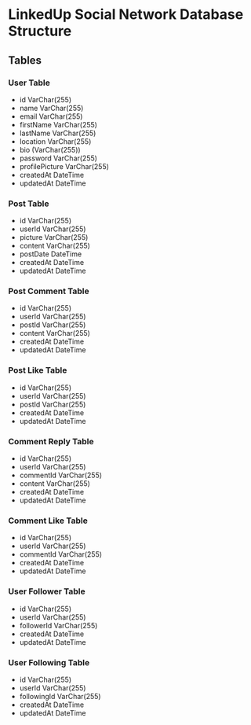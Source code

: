 # LinkedUp Social Network Database Structure

## Tables

### User Table

- id VarChar(255)
- name VarChar(255)
- email VarChar(255)
- firstName VarChar(255)
- lastName VarChar(255)
- location VarChar(255)
- bio (VarChar(255))
- password VarChar(255)
- profilePicture VarChar(255)
- createdAt DateTime
- updatedAt DateTime

### Post Table

- id VarChar(255)
- userId VarChar(255)
- picture VarChar(255)
- content VarChar(255)
- postDate DateTime
- createdAt DateTime
- updatedAt DateTime

### Post Comment Table

- id VarChar(255)
- userId VarChar(255)
- postId VarChar(255)
- content VarChar(255)
- createdAt DateTime
- updatedAt DateTime

### Post Like Table

- id VarChar(255)
- userId VarChar(255)
- postId VarChar(255)
- createdAt DateTime
- updatedAt DateTime

### Comment Reply Table

- id VarChar(255)
- userId VarChar(255)
- commentId VarChar(255)
- content VarChar(255)
- createdAt DateTime
- updatedAt DateTime

### Comment Like Table

- id VarChar(255)
- userId VarChar(255)
- commentId VarChar(255)
- createdAt DateTime
- updatedAt DateTime

### User Follower Table

- id VarChar(255)
- userId VarChar(255)
- followerId VarChar(255)
- createdAt DateTime
- updatedAt DateTime

### User Following Table

- id VarChar(255)
- userId VarChar(255)
- followingId VarChar(255)
- createdAt DateTime
- updatedAt DateTime
